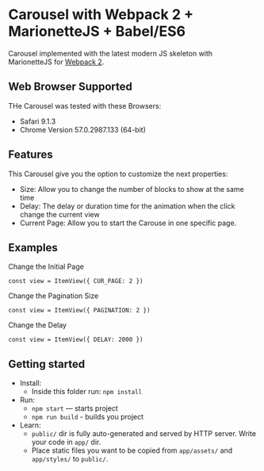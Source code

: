 # Carousel with Webpack 2 + MarionetteJS + Babel/ES6

Carousel implemented with the latest modern JS skeleton with MarionetteJS for [Webpack 2](https://webpack.js.org/).

## Web Browser Supported

THe Carousel was tested with these Browsers:

- Safari 9.1.3
- Chrome Version 57.0.2987.133 (64-bit)


## Features

This Carousel give you the option to customize the next properties:

- Size: Allow you to change the number of blocks to show at the same time
- Delay: The delay or duration time for the animation when the click change the current view
- Current Page: Allow you to start the Carouse in one specific page.

## Examples

Change the Initial Page
```
const view = ItemView({ CUR_PAGE: 2 })
```
Change the Pagination Size
```
const view = ItemView({ PAGINATION: 2 })
```
Change the Delay
```
const view = ItemView({ DELAY: 2000 })
```

## Getting started

* Install:
    * Inside this folder run: `npm install`
* Run:
    * `npm start` — starts project
    * `npm run build` - builds you project
* Learn:
    * `public/` dir is fully auto-generated and served by HTTP server.  Write your code in `app/` dir.
    * Place static files you want to be copied from `app/assets/` and `app/styles/` to `public/`.
